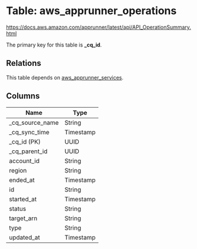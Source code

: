 # Table: aws_apprunner_operations

https://docs.aws.amazon.com/apprunner/latest/api/API_OperationSummary.html

The primary key for this table is **_cq_id**.

## Relations

This table depends on [aws_apprunner_services](aws_apprunner_services).

## Columns

| Name          | Type          |
| ------------- | ------------- |
|_cq_source_name|String|
|_cq_sync_time|Timestamp|
|_cq_id (PK)|UUID|
|_cq_parent_id|UUID|
|account_id|String|
|region|String|
|ended_at|Timestamp|
|id|String|
|started_at|Timestamp|
|status|String|
|target_arn|String|
|type|String|
|updated_at|Timestamp|